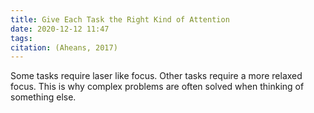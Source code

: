 ```yaml
---
title: Give Each Task the Right Kind of Attention
date: 2020-12-12 11:47
tags: 
citation: (Aheans, 2017)
---
```

Some tasks require laser like focus. Other tasks require a more relaxed focus. This is why complex problems are often solved when thinking of something else. 
